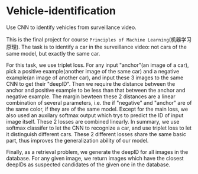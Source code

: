 # Vehicle-identification
Use CNN to identify vehicles from surveillance video.

This is the final project for course `Principles of Machine Learning`(机器学习原理). The task is to identify a car in the surveillance video: not cars of the same model, but exactly the same car.

For this task, we use triplet loss. For any input "anchor"(an image of a car), pick a positive example(another image of the same car) and a negative example(an image of another car), and input these 3 images to the same CNN to get their "deepID". Then we require the distance between the anchor and positive example to be less than that between the anchor and negative example. The margin bewteen these 2 distances are a linear combination of several parameters, i.e. the if "negative" and "anchor" are of the same color, if they are of the same model. Except for the main loss, we also used an auxilary softmax output which trys to predict the ID of input image itself. These 2 losses are combined linearly. In summary, we use softmax classifer to let the CNN to recognize a car, and use triplet loss to let it distinguish different cars. These 2 different losses share the same basic part, thus improves the generalization ability of our model.

Finally, as a retrieval problem, we generate the deepID for all images in the database. For any given image, we return images which have the closest deepIDs as suspected candidates of the given one in the database.
